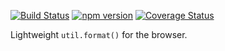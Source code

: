 [![Build Status](https://travis-ci.org/tmpfs/format-util.svg)](https://travis-ci.org/tmpfs/format-util)
[![npm version](http://img.shields.io/npm/v/format-util.svg)](https://npmjs.org/package/format-util)
[![Coverage Status](https://coveralls.io/repos/tmpfs/format-util/badge.svg?branch=master&service=github&v=1)](https://coveralls.io/github/tmpfs/format-util?branch=master)

Lightweight `util.format()` for the browser.
